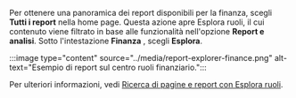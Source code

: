 Per ottenere una panoramica dei report disponibili per la finanza, scegli **Tutti i report** nella home page. Questa azione apre Esplora ruoli, il cui contenuto viene filtrato in base alle funzionalità nell'opzione **Report e analisi**. Sotto l'intestazione **Finanza** , scegli **Esplora**.

:::image type="content" source="../media/report-explorer-finance.png" alt-text="Esempio di report sul centro ruoli finanziario.":::

Per ulteriori informazioni, vedi [Ricerca di pagine e report con Esplora ruoli](../ui-role-explorer.md).